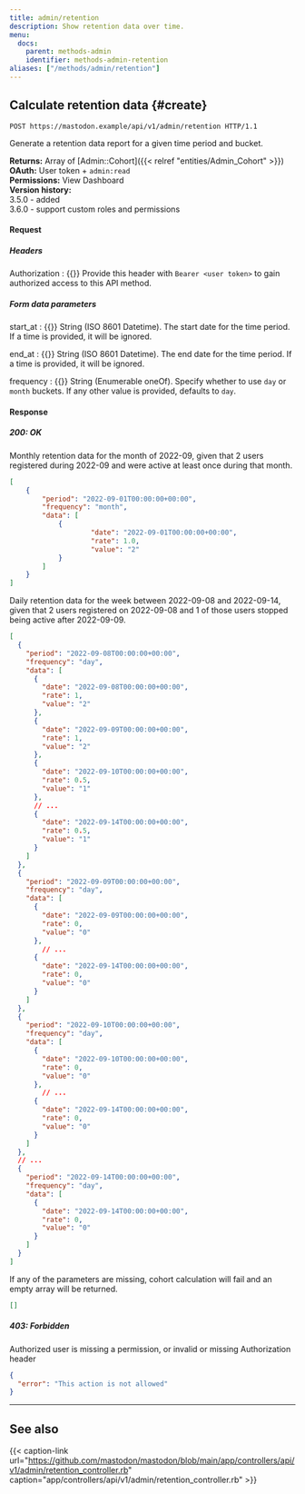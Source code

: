 ```yaml
---
title: admin/retention
description: Show retention data over time.
menu:
  docs:
    parent: methods-admin
    identifier: methods-admin-retention
aliases: ["/methods/admin/retention"]
---
```


<style>
#TableOfContents ul ul ul {display: none}
</style>

## Calculate retention data {#create}

```http
POST https://mastodon.example/api/v1/admin/retention HTTP/1.1
```

Generate a retention data report for a given time period and bucket.

**Returns:** Array of [Admin::Cohort]({{< relref "entities/Admin_Cohort" >}})\
**OAuth:** User token + `admin:read`\
**Permissions:** View Dashboard\
**Version history:**\
3.5.0 - added\
3.6.0 - support custom roles and permissions

#### Request

##### Headers

Authorization
: {{<required>}} Provide this header with `Bearer <user token>` to gain authorized access to this API method.

##### Form data parameters

start_at
: {{<required>}} String (ISO 8601 Datetime). The start date for the time period. If a time is provided, it will be ignored.

end_at
: {{<required>}} String (ISO 8601 Datetime). The end date for the time period. If a time is provided, it will be ignored.

frequency
: {{<required>}} String (Enumerable oneOf). Specify whether to use `day` or `month` buckets. If any other value is provided, defaults to `day`.

#### Response
##### 200: OK

Monthly retention data for the month of 2022-09, given that 2 users registered during 2022-09 and were active at least once during that month.

```json
[
	{
		"period": "2022-09-01T00:00:00+00:00",
		"frequency": "month",
		"data": [
			{
					"date": "2022-09-01T00:00:00+00:00",
					"rate": 1.0,
					"value": "2"
			}
		]
	}
]
```

Daily retention data for the week between 2022-09-08 and 2022-09-14, given that 2 users registered on 2022-09-08 and 1 of those users stopped being active after 2022-09-09.

```json
[
  {
    "period": "2022-09-08T00:00:00+00:00",
    "frequency": "day",
    "data": [
      {
        "date": "2022-09-08T00:00:00+00:00",
        "rate": 1,
        "value": "2"
      },
      {
        "date": "2022-09-09T00:00:00+00:00",
        "rate": 1,
        "value": "2"
      },
      {
        "date": "2022-09-10T00:00:00+00:00",
        "rate": 0.5,
        "value": "1"
      },
      // ...
      {
        "date": "2022-09-14T00:00:00+00:00",
        "rate": 0.5,
        "value": "1"
      }
    ]
  },
  {
    "period": "2022-09-09T00:00:00+00:00",
    "frequency": "day",
    "data": [
      {
        "date": "2022-09-09T00:00:00+00:00",
        "rate": 0,
        "value": "0"
      },
		// ...
      {
        "date": "2022-09-14T00:00:00+00:00",
        "rate": 0,
        "value": "0"
      }
    ]
  },
  {
    "period": "2022-09-10T00:00:00+00:00",
    "frequency": "day",
    "data": [
      {
        "date": "2022-09-10T00:00:00+00:00",
        "rate": 0,
        "value": "0"
      },
		// ...
      {
        "date": "2022-09-14T00:00:00+00:00",
        "rate": 0,
        "value": "0"
      }
    ]
  },
  // ...
  {
    "period": "2022-09-14T00:00:00+00:00",
    "frequency": "day",
    "data": [
      {
        "date": "2022-09-14T00:00:00+00:00",
        "rate": 0,
        "value": "0"
      }
    ]
  }
]
```

If any of the parameters are missing, cohort calculation will fail and an empty array will be returned.

```json
[]
```

##### 403: Forbidden

Authorized user is missing a permission, or invalid or missing Authorization header

```json
{
  "error": "This action is not allowed"
}
```

---

## See also

{{< caption-link url="https://github.com/mastodon/mastodon/blob/main/app/controllers/api/v1/admin/retention_controller.rb" caption="app/controllers/api/v1/admin/retention_controller.rb" >}}